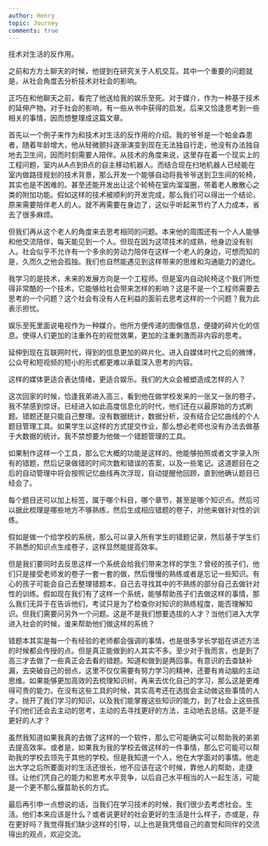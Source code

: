 ```yaml
---
author: Henry
topic: Journey
comments: true
---
```


技术对生活的反作用。

之前和方方土聊天的时候，他提到在研究关于人机交互。其中一个重要的问题就是，从社会角度去分析技术对社会的影响。

正巧在和他聊天之前，看完了他送给我的娱乐至死。对于媒介，作为一种基于技术的延伸产物。对于社会的影响，有一些从书中获得的启发。后来又恰逢思考到一些相关的事情，因而想整理成这篇文章。

首先以一个例子来作为和技术对生活的反作用的介绍。我的爷爷是一个帕金森患者，随着年龄增大，他从轻微颤抖逐渐演变到现在无法独自行走，他没有办法独自地去卫生间，因而时刻需要人陪伴。从技术的角度来说，这里存在着一个现实上的工程问题，室内从A点到B点的自主移动机器人。而结合现在扫地机器人已经能在室内做路径规划的技术背景，那么开发一个能够自动将我爷爷送到卫生间的轮椅，其实也是不困难的。甚至还能开发出让这个轮椅在室内溜溜圈，带着老人散散心之类的附加功能。假如这样的技术被顺利的开发完成，那么我们可以得出一个结论，原来需要陪伴老人的人。就不再需要在身边了，这似乎听起来节约了人力成本，省去了很多麻烦。

但我们再从这个老人的角度来去思考相同的问题。本来他的周围还有一个人人能够和他交流陪伴，每天能见到一个人。但现在因为这项技术的成熟，他身边没有别人。社会似乎不允许有一个多余的劳动力陪伴在这样一个老人的身边，可想而知的是，久而久之他会孤独。我们也自然能遇见到这样带来的思维和沟通能力的退化。

我学习的是技术，未来的发展方向是一个工程师。但是室内自动轮椅这个我们所觉得非常酷的一个技术，它能够给社会带来怎样的影响？这是不是一个工程师需要去思考的一个问题？这个社会有没有人在利益的面前去思考这样的一个问题？我为此表示担忧。

娱乐至死里面说电视作为一种媒介。他所方便传递的图像信息，便捷的碎片化的信息。使得人们更加的注重外在的视觉效果，更加的注重刺激而非内容的思考。

延伸到现在互联网时代，得到的信息更加的碎片化。进入自媒体时代之后的微博，公众号和短视频的短小的形式都更难以承载深入思考的内容。

这样的媒体更适合表达情绪，更适合娱乐。我们的大众会被塑造成怎样的人？

这次回家的时候，恰逢我弟进入高三，看到他在做学校发来的一张又一张的卷子。我不禁感到惊讶。已经进入如此高度信息化的时代，他们还在以最原始的方式刷题。错题还是只能自己整理。没有数据统计，数据分析，没有结合记忆曲线的个人题目管理工具。如果学生以这样的方式提交作业，那么想必老师也没有办法去做基于大数据的统计。我不禁想要为他做一个错题管理的工具。

如果制作这样一个工具，那么它大概的功能是这样的。他能够拍照或者文字录入所有的错题，然后记录做错的时间次数和错误的答案，以及一些笔记。这道题目在之后的自动管理中将会按照记忆曲线再次浮现，自动提醒他回顾，直到他确认题目已经会了。

每个题目还可以加上标签，属于哪个科目，哪个章节，甚至是哪个知识点。然后可以据此梳理是哪些地方不够熟练，然后生成相应错题的卷子，对他来做针对性的训练。

假如是做一个给学校的系统，那么可以录入所有学生的错题记录，然后基于学生们不熟悉的知识点生成卷子，这样显然能提高效率。

但是我们要同时去反思这样一个系统会给我们带来怎样的学生？曾经的孩子们，他们只是接受老师发的卷子一套一套的做，然后慢慢的熟练或者是忘记一些知识。有心的孩子可能会自己去整理错题本，自己去寻找其中的不熟练的部分自己去做针对性的训练。假如现在我们有了这样一个系统，能够帮助孩子们去做这样的事情，那么我们无异于在告诉他们，考试只是为了检查你对知识的熟练程度，能否理解知识。但我们需要问另外一个问题。这是不是我们想要选拔的人才？当他们进入大学进入社会的时候，谁来帮助他们做这样的系统？

错题本其实是每一个有经验的老师都会强调的事情。也是很多学长学姐在讲述方法的时候都会传授的点。但是真正能做到的人其实不多。至少对于我而言，也是到了高三才去做了一些真正会去看的错题。知道和做到是两回事。有意识的去查缺补漏，去突破自己的弱点，这里不仅仅需要有努力学习的精神，还要有肯动脑的主动思维。如果能够更加高效的去梳理知识树，再来去优化自己的学习，那么这是更难得可贵的能力。在没有这些工具的时候，其实高考还在选拔会主动做这些事情的人才。抛开了我们学习的知识，以及我们能掌握这些知识的能力，到了社会上这些孩子们他们还会去主动的思考，主动的去寻找更好的方法，主动地去总结。这是不是更好的人才？

虽然我知道如果我真的去做了这样的一个软件，那么它可能确实可以帮助我的弟弟去提高效率。或者是，如果我为我的学校去做这样的一件事情，那么它可能可以帮助我的学校去领先于其他的学校。但是我知道一个人，他在大学面对的事情。他走出大学之后所要面对的生活还很长，他不应该在这个时候，靠他人的帮助，走捷径。让他们凭自己的能力和思考水平竞争，以后自己水平相当的人一起生活，可能是一个更不那么揠苗助长的方式。

最后再引申一点想说的话，当我们在学习技术的时候，我们很少去考虑社会。生活。他们本来应该是什么？或者说更好的社会更好的生活是什么样子，亦或是，存在更好吗？我觉得我们缺少这样的引导，以上也是我凭借自己的直觉和同伴的交流得出的观点，欢迎交流。